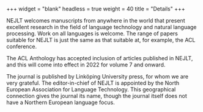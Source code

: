 +++
widget = "blank"
headless = true
weight = 40
title = "Details"
+++



NEJLT welcomes manuscripts from anywhere in the world that present excellent research in the field of language technology and natural language processing. Work on all languages is welcome. The range of papers suitable for NEJLT is just the same as that suitable at, for example, the ACL conference.

The ACL Anthology has accepted inclusion of articles published in NEJLT, and this will come into effect in 2022 for volume 7 and onward.



The journal is published by Linköping University press, for whom we are very grateful. The editor-in-chief of NEJLT is appointed by the North European Association for Language Technology. This geographical connection gives the journal its name, though the journal itself does not have a Northern European language focus. 